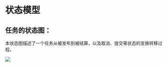 # 状态模型

## 任务的状态图：
  本状态图描述了一个任务从被发布到被结算，以及取消、提交等状态的变换转移过程。  

![](https://github.com/the-earn-money-system/Document/blob/master/docs/imgs/06-04-StateModel.png?raw=true)
